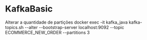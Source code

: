 # KafkaBasic

Alterar a quantidade de partições docker exec -it kafka_java kafka-topics.sh --alter --bootstrap-server localhost:9092 --topic ECOMMERCE_NEW_ORDER --partitions 3
